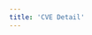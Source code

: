 ```yaml
---
title: 'CVE Detail'
---
```


<script setup lang="ts">
  import TheCveDetail from "~@/views/support/cve/TheCveDetail.vue";
</script>

<TheCveDetail />
